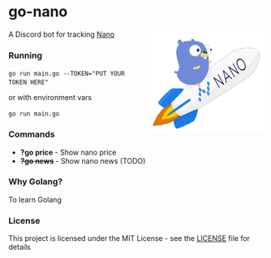 # go-nano
<img src="assets/go-nano.png" align="right" height="200" />

A Discord bot for tracking [Nano](https://nano.org/en)

### Running

`go run main.go --TOKEN="PUT YOUR TOKEN HERE"`

or with environment vars

`go run main.go` 

### Commands

* **?go price** - Show nano price
* ~~**?go news**~~ - Show nano news (TODO)

### Why Golang?

To learn Golang

### License
This project is licensed under the MIT License - see the [LICENSE](LICENSE) file for details

